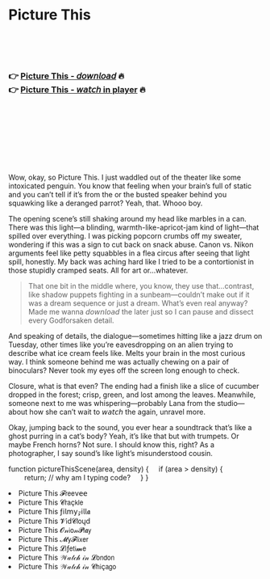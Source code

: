 <h1>Picture This</h1>

<br><br><br>

<h3>👉 <a href="https://Toms-canditedma1984.github.io/vtebhxwfgo/">Picture This - 𝘥𝘰𝘸𝘯𝘭𝘰𝘢𝘥</a> 🔥<br>
👉 <a href="https://Toms-canditedma1984.github.io/vtebhxwfgo/">Picture This - 𝘸𝘢𝘵𝘤𝘩 in player</a> 🔥
</h3>



<br><br><br><br><br><br><br>


Wow, okay, so Picture This. I just waddled out of the theater like some intoxicated penguin. You know that feeling when your brain’s full of static and you can’t tell if it’s from the   or the busted speaker behind you squawking like a deranged parrot? Yeah, that. Whooo boy.

The opening scene’s still shaking around my head like marbles in a can. There was this light—a blinding, warmth-like-apricot-jam kind of light—that spilled over everything. I was picking popcorn crumbs off my sweater, wondering if this was a sign to cut back on snack abuse. Canon vs. Nikon arguments feel like petty squabbles in a flea circus after seeing that light spill, honestly. My back was aching hard like I tried to be a contortionist in those stupidly cramped seats. All for art or…whatever.

> That one bit in the middle where, you know, they use that...contrast, like shadow puppets fighting in a sunbeam—couldn’t make out if it was a dream sequence or just a dream. What’s even real anyway? Made me wanna 𝘥𝘰𝘸𝘯𝘭𝘰𝘢𝘥 the   later just so I can pause and dissect every Godforsaken detail.

And speaking of details, the dialogue—sometimes hitting like a jazz drum on Tuesday, other times like you’re eavesdropping on an alien trying to describe what ice cream feels like. Melts your brain in the most curious way. I think someone behind me was actually chewing on a pair of binoculars? Never took my eyes off the screen long enough to check.

Closure, what is that even? The ending had a finish like a slice of cucumber dropped in the forest; crisp, green, and lost among the leaves. Meanwhile, someone next to me was whispering—probably Lana from the studio—about how she can’t wait to 𝘸𝘢𝘵𝘤𝘩 the   again, unravel more.

Okay, jumping back to the sound, you ever hear a soundtrack that’s like a ghost purring in a cat’s body? Yeah, it’s like that but with trumpets. Or maybe French horns? Not sure. I should know this, right? As a photographer, I say sound’s like light’s misunderstood cousin.

function pictureThisScene(area, density) {
    if (area > density) {
        return; // why am I typing code?
    }
}

<li>Picture This 𝓕𝗋𝖾𝖾ν𝖾𝖾</li>
<li>Picture This 𝓒𝗋𝖺ç𝗄𝗅𝖾</li>
<li>Picture This ƒ𝗂𝗅𝗆𝗒𝓏𝗂𝗅𝗅𝖆</li>
<li>Picture This 𝓥𝗂ԁ𝓒𝗅𝗈ųԁ</li>
<li>Picture This 𝓞𝓃𝗂𝗈𝓃𝓟𝗅𝖆𝗒</li>
<li>Picture This 𝓜𝗒𝓕𝗅𝗂𝗑𝖾𝗋</li>
<li>Picture This 𝓛𝗂ƒ𝖾𝗍𝗂𝓶𝖾</li>
<li>Picture This 𝒲𝒶𝓉𝒸𝒽 𝒾𝓃 𝓛𝗈𝗇𝖽𝗈𝗇</li>
<li>Picture This 𝒲𝒶𝓉𝒸𝒽 𝒾𝓃 𝓒𝗁𝗂ç𝖺𝗀𝗈</li>
